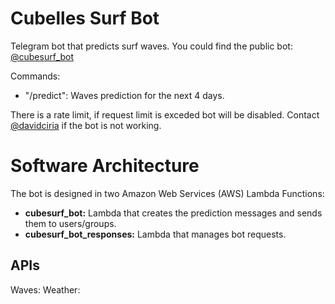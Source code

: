# Cubelles Surf Bot
Telegram bot that predicts surf waves. You could find the public bot: [@cubesurf_bot](https://t.me/cubesurf_bot)

Commands:
- "/predict": Waves prediction for the next 4 days.

There is a rate limit, if request limit is exceded bot will be disabled. Contact [@davidciria](https://t.me/davidciria) if the bot is not working.

# Software Architecture
The bot is designed in two Amazon Web Services (AWS) Lambda Functions:
- **cubesurf_bot:** Lambda that creates the prediction messages and sends them to users/groups.
- **cubesurf_bot_responses:** Lambda that manages bot requests.

## APIs
Waves: [](https://bancodatos.puertos.es/)
Weather: [](https://www.aemet.es/)